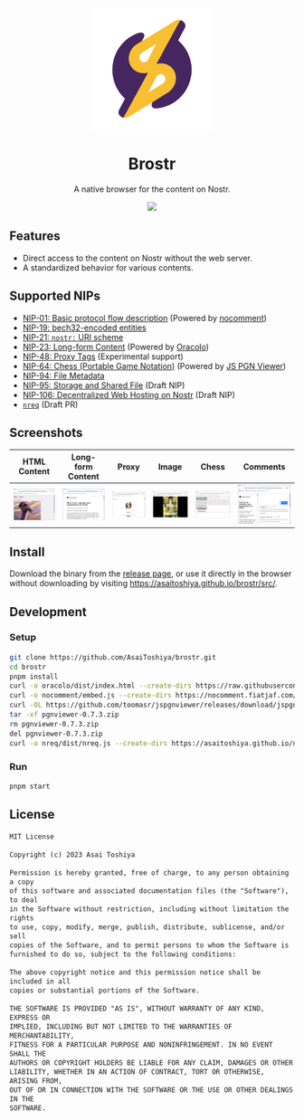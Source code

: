 <p align="center">
  <img src="brostr.png" width="218">
</p>

<h1 align="center">Brostr</h1>

<p align="center">A native browser for the content on Nostr.</p>

<p align="center">
  <img src="https://img.shields.io/badge/version-0.5.0-blue">
</p>

## Features

- Direct access to the content on Nostr without the web server.
- A standardized behavior for various contents.

## Supported NIPs

- [NIP-01: Basic protocol flow description][NIP-01] (Powered by [nocomment][nocomment])
- [NIP-19: bech32-encoded entities][NIP-19]
- [NIP-21: `nostr:` URI scheme][NIP-21]
- [NIP-23: Long-form Content][NIP-23] (Powered by [Oracolo][Oracolo])
- [NIP-48: Proxy Tags][NIP-48] (Experimental support)
- [NIP-64: Chess (Portable Game Notation)][NIP-64] (Powered by [JS PGN Viewer][JS PGN Viewer])
- [NIP-94: File Metadata][NIP-94]
- [NIP-95: Storage and Shared File][NIP-95] (Draft NIP)
- [NIP-106: Decentralized Web Hosting on Nostr][NIP-106] (Draft NIP)
- [`nreq`][nreq] (Draft PR)

[NIP-01]: https://github.com/nostr-protocol/nips/blob/master/01.md
[NIP-19]: https://github.com/nostr-protocol/nips/blob/master/19.md
[NIP-21]: https://github.com/nostr-protocol/nips/blob/master/21.md
[NIP-23]: https://github.com/nostr-protocol/nips/blob/master/23.md
[NIP-48]: https://github.com/nostr-protocol/nips/blob/master/48.md
[NIP-64]: https://github.com/nostr-protocol/nips/blob/master/64.md
[NIP-94]: https://github.com/nostr-protocol/nips/blob/master/94.md
[NIP-95]: https://github.com/frbitten/nostr-nips/blob/NIP-95/95.md
[NIP-106]: https://github.com/studiokaiji/nips/blob/master/106.md
[nreq]: https://github.com/nostr-protocol/nips/pull/882
[nocomment]: https://github.com/fiatjaf/nocomment
[Oracolo]: https://github.com/dtonon/oracolo
[JS PGN Viewer]: https://github.com/toomasr/jspgnviewer

## Screenshots

| HTML Content                      | Long-form Content                      | Proxy                      | Image                      | Chess                      | Comments                      |
| --------------------------------- | -------------------------------------- | -------------------------- | -------------------------- | -------------------------- | ----------------------------- |
| ![](screenshots/html-content.png) | ![](screenshots/long-form-content.png) | ![](screenshots/proxy.png) | ![](screenshots/image.png) | ![](screenshots/chess.png) | ![](screenshots/comments.png) |

## Install

Download the binary from the [release page](https://github.com/AsaiToshiya/brostr/releases/latest), or use it directly in the browser without downloading by visiting https://asaitoshiya.github.io/brostr/src/.

## Development

### Setup

```bash
git clone https://github.com/AsaiToshiya/brostr.git
cd brostr
pnpm install
curl -o oracolo/dist/index.html --create-dirs https://raw.githubusercontent.com/dtonon/oracolo/164bdace1f41da1c8810078003e3258e43b8f9cd/dist/index.html
curl -o nocomment/embed.js --create-dirs https://nocomment.fiatjaf.com/embed.js
curl -OL https://github.com/toomasr/jspgnviewer/releases/download/jspgnviewer-wordpress-0.7.3/pgnviewer-0.7.3.zip
tar -xf pgnviewer-0.7.3.zip
rm pgnviewer-0.7.3.zip
del pgnviewer-0.7.3.zip
curl -o nreq/dist/nreq.js --create-dirs https://asaitoshiya.github.io/nostr-toybox/nreq/dist/nreq.js
```

### Run

```bash
pnpm start
```

## License

    MIT License

    Copyright (c) 2023 Asai Toshiya

    Permission is hereby granted, free of charge, to any person obtaining a copy
    of this software and associated documentation files (the "Software"), to deal
    in the Software without restriction, including without limitation the rights
    to use, copy, modify, merge, publish, distribute, sublicense, and/or sell
    copies of the Software, and to permit persons to whom the Software is
    furnished to do so, subject to the following conditions:

    The above copyright notice and this permission notice shall be included in all
    copies or substantial portions of the Software.

    THE SOFTWARE IS PROVIDED "AS IS", WITHOUT WARRANTY OF ANY KIND, EXPRESS OR
    IMPLIED, INCLUDING BUT NOT LIMITED TO THE WARRANTIES OF MERCHANTABILITY,
    FITNESS FOR A PARTICULAR PURPOSE AND NONINFRINGEMENT. IN NO EVENT SHALL THE
    AUTHORS OR COPYRIGHT HOLDERS BE LIABLE FOR ANY CLAIM, DAMAGES OR OTHER
    LIABILITY, WHETHER IN AN ACTION OF CONTRACT, TORT OR OTHERWISE, ARISING FROM,
    OUT OF OR IN CONNECTION WITH THE SOFTWARE OR THE USE OR OTHER DEALINGS IN THE
    SOFTWARE.
